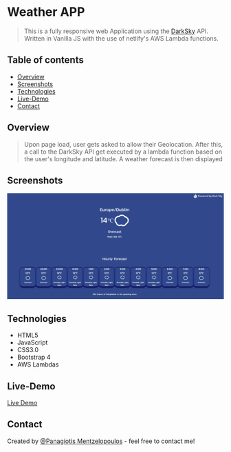# Weather APP
> This is a fully responsive web Application using the [DarkSky](https://darksky.net/) API. Written in Vanilla JS with the use of netlify's AWS Lambda functions.

## Table of contents
* [Overview](#overview)
* [Screenshots](#screenshots)
* [Technologies](technologies)
* [Live-Demo](#live-demo)
* [Contact](#contact)

## Overview
> Upon page load, user gets asked to allow their Geolocation. After this, a call to the DarkSky API get executed by a lambda function based on the user's longitude and latitude. A weather forecast is then displayed 

## Screenshots
![Landing](https://github.com/Panosmentz/Projects-Screenshots/blob/master/weather%20app/weatherapp.PNG)

## Technologies
* HTML5
* JavaScript 
* CSS3.0
* Bootstrap 4
* AWS Lambdas

## Live-Demo
[Live Demo](https://musing-kalam-1029f1.netlify.app/)

## Contact
Created by [@Panagiotis Mentzelopoulos](https://determined-saha-b25d49.netlify.app/) - feel free to contact me!
